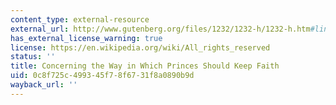```yaml
---
content_type: external-resource
external_url: http://www.gutenberg.org/files/1232/1232-h/1232-h.htm#link2HCH0018
has_external_license_warning: true
license: https://en.wikipedia.org/wiki/All_rights_reserved
status: ''
title: Concerning the Way in Which Princes Should Keep Faith
uid: 0c8f725c-4993-45f7-8f67-31f8a0890b9d
wayback_url: ''
---
```

